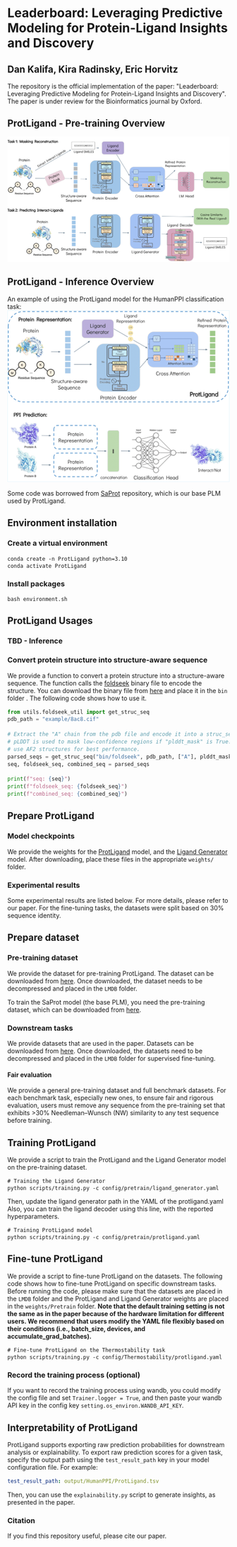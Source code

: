 # Leaderboard: Leveraging Predictive Modeling for Protein-Ligand Insights and Discovery
## Dan Kalifa, Kira Radinsky, Eric Horvitz

The repository is the official implementation of the paper: "Leaderboard: Leveraging Predictive Modeling for Protein-Ligand Insights and Discovery".
The paper is under review for the Bioinformatics journal by Oxford.

## ProtLigand - Pre-training Overview
![](figures/ProtLigand_New.png)

## ProtLigand - Inference Overview
An example of using the ProtLigand model for the HumanPPI classification task:
<img src="figures/ppi_classification-1.png" width="600"/>

Some code was borrowed from [SaProt](https://github.com/westlake-repl/SaProt) repository, which is our base PLM used by ProtLigand. 

## Environment installation
### Create a virtual environment
```
conda create -n ProtLigand python=3.10
conda activate ProtLigand
```
### Install packages
```
bash environment.sh  
```

## ProtLigand Usages

### TBD - Inference 


### Convert protein structure into structure-aware sequence
We provide a function to convert a protein structure into a structure-aware sequence. The function calls the 
[foldseek](https://github.com/steineggerlab/foldseek) 
binary file to encode the structure. You can download the binary file from [here](https://drive.google.com/file/d/1B_9t3n_nlj8Y3Kpc_mMjtMdY0OPYa7Re/view?usp=sharing) and place it in the `bin` folder
. The following code shows how to use it.
```python
from utils.foldseek_util import get_struc_seq
pdb_path = "example/8ac8.cif"

# Extract the "A" chain from the pdb file and encode it into a struc_seq
# pLDDT is used to mask low-confidence regions if "plddt_mask" is True. Please set it to True when
# use AF2 structures for best performance.
parsed_seqs = get_struc_seq("bin/foldseek", pdb_path, ["A"], plddt_mask=False)["A"]
seq, foldseek_seq, combined_seq = parsed_seqs

print(f"seq: {seq}")
print(f"foldseek_seq: {foldseek_seq}")
print(f"combined_seq: {combined_seq}")
```



## Prepare ProtLigand
### Model checkpoints
We provide the weights for the [ProtLigand](https://drive.google.com/file/d/1eDy9X_aZnCSlSNNPk8vw0gi9Eu6iSNJY/view?usp=sharing) model, and the [Ligand Generator](https://drive.google.com/file/d/1Oyq4uQYaqeBBsAXedbnUs3YKbXjIQ1TI/view?usp=sharing) model.
After downloading, place these files in the appropriate `weights/` folder.

### Experimental results
Some experimental results are listed below. For more details, please refer to our paper. For the fine-tuning tasks, the datasets were split based on 30% sequence identity.

## Prepare dataset
### Pre-training dataset
We provide the dataset for pre-training ProtLigand. The dataset can be downloaded from
[here](https://drive.google.com/file/d/1rGJoLows72n3ShJY7171EEPrR5pm_uZ9/view?usp=sharing).
Once downloaded, the dataset needs to be decompressed and placed in the `LMDB` folder.

To train the SaProt model (the base PLM), you need the pre-training dataset, which can be downloaded from
[here](https://huggingface.co/datasets/westlake-repl/AF2_UniRef50).

### Downstream tasks
We provide datasets that are used in the paper. Datasets can be downloaded from 
[here](https://drive.google.com/drive/folders/11dNGqPYfLE3M-Mbh4U7IQpuHxJpuRr4g?usp=sharing).
Once downloaded, the datasets need to be decompressed and placed in the `LMDB` folder for supervised fine-tuning.

#### Fair evaluation 
We provide a general pre-training dataset and full benchmark datasets. For each benchmark task, especially new ones, to ensure fair and rigorous evaluation, users must remove any sequence from the pre-training set that exhibits >30% Needleman–Wunsch (NW) similarity to any test sequence before training.

## Training ProtLigand
We provide a script to train the ProtLigand and the Ligand Generator model on the pre-training dataset.

```
# Training the Ligand Generator
python scripts/training.py -c config/pretrain/ligand_generator.yaml
```
Then, update the ligand generator path in the YAML of the protligand.yaml
Also, you can train the ligand decoder using this line, with the reported hyperparameters.

```
# Training ProtLigand model
python scripts/training.py -c config/pretrain/protligand.yaml
```

## Fine-tune ProtLigand
We provide a script to fine-tune ProtLigand on the datasets. The following code shows how to fine-tune ProtLigand on specific
downstream tasks. Before running the code, please make sure that the datasets are placed in the `LMDB` folder and the
ProtLigand and Ligand Generator weights are placed in the `weights/Pretrain` folder.
**Note that the default training setting is not the same as in the paper because of the hardware limitation for different users. We recommend that users modify the YAML file flexibly based on their conditions (i.e., batch_size, devices, and accumulate_grad_batches).**

```
# Fine-tune ProtLigand on the Thermostability task
python scripts/training.py -c config/Thermostability/protligand.yaml
```

### Record the training process (optional)
If you want to record the training process using wandb, you could modify the config file and set `Trainer.logger = True`, and then paste your wandb API key in the config key `setting.os_environ.WANDB_API_KEY`.


## Interpretability of ProtLigand
ProtLigand supports exporting raw prediction probabilities for downstream analysis or explainability.
To export raw prediction scores for a given task, specify the output path using the `test_result_path` key in your model configuration file. For example:
```yaml
test_result_path: output/HumanPPI/ProtLigand.tsv
```
Then, you can use the `explainability.py` script to generate insights, as presented in the paper.

### Citation
If you find this repository useful, please cite our paper.
